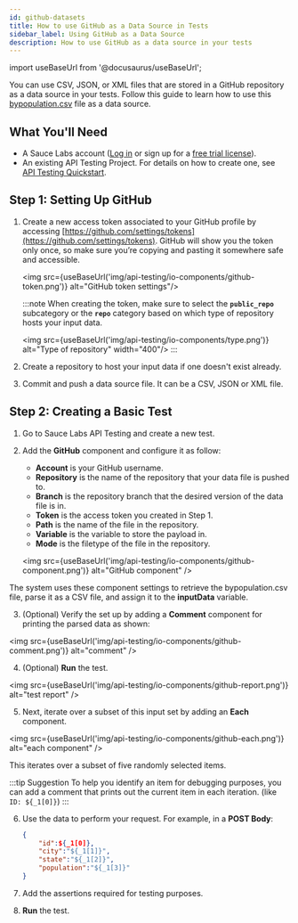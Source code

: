 ```yaml
---
id: github-datasets
title: How to use GitHub as a Data Source in Tests
sidebar_label: Using GitHub as a Data Source
description: How to use GitHub as a data source in your tests
---
```


import useBaseUrl from '@docusaurus/useBaseUrl';

You can use CSV, JSON, or XML files that are stored in a GitHub repository as a data source in your tests. Follow this guide to learn how to use this [bypopulation.csv](https://github.com/LoryApiFortress/examples/blob/7f03771e2d728da4546fcbc218b31642c5d9265a/bypopulation.csv) file as a data source.

## What You'll Need

- A Sauce Labs account ([Log in](https://accounts.saucelabs.com/am/XUI/#login/) or sign up for a [free trial license](https://saucelabs.com/sign-up)).
- An existing API Testing Project. For details on how to create one, see [API Testing Quickstart](/api-testing/quickstart/).

## Step 1: Setting Up GitHub

1. Create a new access token associated to your GitHub profile by accessing [https://github.com/settings/tokens](https://github.com/settings/tokens). GitHub will show you the token only once, so make sure you’re copying and pasting it somewhere safe and accessible.

   <img src={useBaseUrl('img/api-testing/io-components/github-token.png')} alt="GitHub token settings"/>

   :::note
   When creating the token, make sure to select the **`public_repo`** subcategory or the **`repo`** category based on which type of repository hosts your input data.

   <img src={useBaseUrl('img/api-testing/io-components/type.png')} alt="Type of repository" width="400"/>
   :::

2. Create a repository to host your input data if one doesn't exist already.

3. Commit and push a data source file. It can be a CSV, JSON or XML file.

## Step 2: Creating a Basic Test

1. Go to Sauce Labs API Testing and create a new test.

2. Add the **GitHub** component and configure it as follow:

   - **Account** is your GitHub username.
   - **Repository** is the name of the repository that your data file is pushed to.
   - **Branch** is the repository branch that the desired version of the data file is in.
   - **Token** is the access token you created in Step 1.
   - **Path** is the name of the file in the repository.
   - **Variable** is the variable to store the payload in.
   - **Mode** is the filetype of the file in the repository.

   <img src={useBaseUrl('img/api-testing/io-components/github-component.png')} alt="GitHub component" />

The system uses these component settings to retrieve the bypopulation.csv file, parse it as a CSV file, and assign it to the **inputData** variable.

3. (Optional) Verify the set up by adding a **Comment** component for printing the parsed data as shown:

<img src={useBaseUrl('img/api-testing/io-components/github-comment.png')} alt="comment" />

4. (Optional) **Run** the test.

<img src={useBaseUrl('img/api-testing/io-components/github-report.png')} alt="test report" />

5. Next, iterate over a subset of this input set by adding an **Each** component.

<img src={useBaseUrl('img/api-testing/io-components/github-each.png')} alt="each component" />

This iterates over a subset of five randomly selected items.

:::tip Suggestion
To help you identify an item for debugging purposes, you can add a comment that prints out the current item in each iteration. (like `ID: ${_1[0]}`)
:::

6. Use the data to perform your request. For example, in a **POST Body**:

   ```json
   {
       "id":${_1[0]},
       "city":"${_1[1]}",
       "state":"${_1[2]}",
       "population":"${_1[3]}"
   }
   ```

7. Add the assertions required for testing purposes.

8. **Run** the test.
